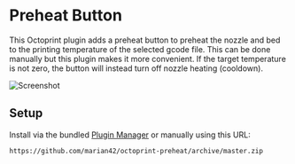 # Preheat Button

This Octoprint plugin adds a preheat button to preheat the nozzle and bed to the printing temperature of the selected gcode file.
This can be done manually but this plugin makes it more convenient.
If the target temperature is not zero, the button will instead turn off nozzle heating (cooldown).

![Screenshot](https://i.imgur.com/5eTx0pb.png)

## Setup

Install via the bundled [Plugin Manager](https://github.com/foosel/OctoPrint/wiki/Plugin:-Plugin-Manager)
or manually using this URL:

    https://github.com/marian42/octoprint-preheat/archive/master.zip
